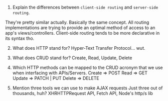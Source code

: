 1.  Explain the differences between `client-side routing` and `server-side routing`.

They're pretty similar actually. Basically the same concept. All routing implementations are trying to provide an optimal method of access to an app's views/controllers. Client-side routing tends to be more declarative in its syntax tho.

2.  What does HTTP stand for?
    Hyper-Text Transfer Protocol... wut.

3.  What does CRUD stand for?
    Create, Read, Update, Delete

4.  Which HTTP methods can be mapped to the CRUD acronym that we use when interfacing with APIs/Servers.
    Create => POST
    Read => GET
    Update => PATCH | PUT
    Delete => DELETE

5.  Mention three tools we can use to make AJAX requests
    Just three out of thousands, huh? XHRHTTPRequest API, Fetch API, Node's http/s lib
